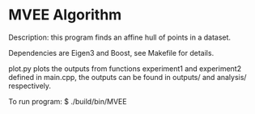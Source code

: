 # MVEE Algorithm
Description: this program finds an affine hull of points in a dataset.

Dependencies are Eigen3 and Boost, see Makefile for details. 

plot.py plots the outputs from functions experiment1 and experiment2 defined in main.cpp, the outputs can be found in outputs/ and analysis/ respectively.

To run program:
$ ./build/bin/MVEE
